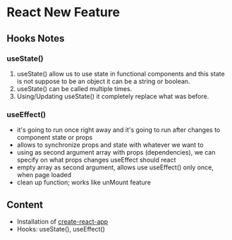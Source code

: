 # React New Feature

## Hooks Notes
### useState()
1. useState() allow us to use state in functional components and this state is not suppose to be an object it can be a string or boolean.
2. useState() can be called multiple times.
3. Using/Updating useState() it completely replace what was before.

### useEffect()
- it's going to run once right away and it's going to run after changes to component state or props
- allows to synchronize props and state with whatever we want to
- using as second argument array with props (dependencies), we can specify on what props changes useEffect should react
- empty array as second argument, allows use useEffect() only once, when page loaded
- clean up function; works like unMount feature
## Content
- Installation of [create-react-app](https://github.com/facebook/create-react-app)
- Hooks: useState(), useEffect()

